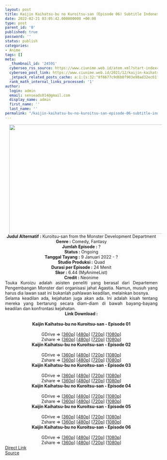 ```yaml
---
layout: post
title: Kaijin Kaihatsu-bu no Kuroitsu-san (Episode 06) Subtitle Indonesia
date: 2022-02-21 03:05:42.000000000 +00:00
type: post
parent_id: '0'
published: true
password: ''
status: publish
categories:
- Anime
tags: []
meta:
  _thumbnail_id: '24591'
  cyberseo_rss_source: https://www.ciunime.web.id/atom.xml?start-index=1
  cyberseo_post_link: https://www.ciunime.web.id/2021/12/kaijin-kaihatsu-bu-no-kuroitsu-san.html
  _jetpack_related_posts_cache: a:1:{s:32:"8f6677c9d6b0f903e98ad32ec61f8deb";a:2:{s:7:"expires";i:1657241866;s:7:"payload";a:3:{i:0;a:1:{s:2:"id";i:25070;}i:1;a:1:{s:2:"id";i:25291;}i:2;a:1:{s:2:"id";i:25172;}}}}
  rank_math_internal_links_processed: '1'
author:
  login: admin
  email: senseads014@gmail.com
  display_name: admin
  first_name: ''
  last_name: ''
permalink: "/kaijin-kaihatsu-bu-no-kuroitsu-san-episode-06-subtitle-indonesia/"
---
```

<div class="separator" style="clear: both; text-align: center;"><a href="https://blogger.googleusercontent.com/img/a/AVvXsEjTdQb4tZNieQ62DToXdSGX4tCJ8PwVKz0bNDwI2GE5E15_1PtwpI_8R3OCW2saTVJ5GzbKU4kBr5T_RbYXl9hrQovzdt4JRIkyHbY30NuixAlPI5Wg97WXDoai5Mid17J1Hslkprxrv7TihS0u-fpAS5czy5WW38NGTeE665GeQ8wZ7TuFIfa17ew7=s1280" style="margin-left: 1em; margin-right: 1em;"><img border="0" data-original-height="720" data-original-width="1280" height="360" src="{{ site.baseurl }}/assets/2022/02/AVvXsEjTdQb4tZNieQ62DToXdSGX4tCJ8PwVKz0bNDwI2GE5E15_1PtwpI_8R3OCW2saTVJ5GzbKU4kBr5T_RbYXl9hrQovzdt4JRIkyHbY30NuixAlPI5Wg97WXDoai5Mid17J1Hslkprxrv7TihS0u-fpAS5czy5WW38NGTeE665GeQ8wZ7TuFIfa17ew7=w640-h360" width="640" /></a></div>
<div class="separator" style="clear: both; text-align: center;"></div>
<div style="text-align: center;"><b>Judul</b><b><b> Alternatif</b> :</b>&nbsp;Kuroitsu-san from the Monster Development Department</div>
<div style="text-align: center;"><b><b>Genre :</b></b> Comedy, Fantasy</div>
<div style="text-align: center;"><b>Jumlah Episode :</b> ?<br /><b>Status :&nbsp;</b>Ongoing<br /><b>Tanggal Tayang :</b> 9 Januari 2022 - ?<br /><b>Studio Produksi :</b>&nbsp;Quad<br /><b>Durasi per Episode :</b> 24 Menit</div>
<div style="text-align: center;"><b>Skor :</b> 6.44 (MyAnimeList)</div>
<div style="text-align: center;"><b>Credit :</b>&nbsp;Neonime</div>
<div style="text-align: center;"></div>
<div style="text-align: justify;">
<div>Touka Kuroizu adalah asisten peneliti yang berasal dari Departemen Pengembangan Monster dari organisasi jahat Agastia. Namun, musuh yang harus dia lawan saat ini bukanlah pahlawan keadilan, melainkan bosnya.</div>
<div></div>
<div>Selama keadilan ada, kejahatan juga akan ada. Ini adalah kisah tentang mereka yang bertarung secara diam-diam di bawah bayang-bayang keadilan dan konfrontasi kejahatan.</div>
</div>
<div style="text-align: justify;"></div>
<div style="text-align: justify;"></div>
<div style="text-align: center;">
<div style="text-align: center;">
<div style="text-align: left;">
<div style="text-align: center;"><b>Link Download :</b></div>
<div style="text-align: center;"><b><br /></b></div>
<div style="text-align: center;"><span style="text-align: left;"><b>Kaijin Kaihatsu-bu no Kuroitsu-san&nbsp;</b></span><b>- Episode 01</b></div>
<div style="text-align: center;"><b><br /></b></div>
<div style="text-align: center;">GDrive =&gt; [<a href="https://www.mp4upload.com/iuviv98dnz6v" target="_blank" rel="noopener">360p</a>] [<a href="https://acefile.co/f/64796344/neonime_nona-kuroitsu-divispengembangan-monster-01-480p-zip" target="_blank" rel="noopener">480p</a>] [<a href="https://acefile.co/f/64796939/neonime_nona-kuroitsu-divispengembangan-monster-01-720p-zip" target="_blank" rel="noopener">720p</a>] [<a href="https://acefile.co/f/64797531/neonime_nona-kuroitsu-divispengembangan-monster-01-1080p-zip" target="_blank" rel="noopener">1080p</a>]</div>
<div style="text-align: center;">Zshare =&gt; [<a href="https://www5.zippyshare.com/v/UcIcMhoz/file.html" target="_blank" rel="noopener">360p</a>] [<a href="https://www73.zippyshare.com/v/gZC44hNc/file.html" target="_blank" rel="noopener">480p</a>] [<a href="https://www71.zippyshare.com/v/U6QQeGQW/file.html" target="_blank" rel="noopener">720p</a>] [<a href="https://www106.zippyshare.com/v/8oy6fw6P/file.html" target="_blank" rel="noopener">1080p</a>]</div>
<div style="text-align: center;"></div>
<div style="text-align: center;">
<div><span style="text-align: left;"><b>Kaijin Kaihatsu-bu no Kuroitsu-san&nbsp;</b></span><b>- Episode 02</b></div>
<div><b><br /></b></div>
<div>GDrive =&gt; [<a href="https://acefile.co/f/65421315/kkbnk-2-360p-samehadaku-care-mp4" target="_blank" rel="noopener">360p</a>] [<a href="https://acefile.co/f/65421323/kkbnk-2-480p-samehadaku-care-mp4" target="_blank" rel="noopener">480p</a>] [<a href="https://acefile.co/f/65421333/kkbnk-2-mp4hd-samehadaku-care-mp4" target="_blank" rel="noopener">720p</a>] [<a href="https://acefile.co/f/65422041/kkbnk-2-fullhd-samehadakuu-care-mp4" target="_blank" rel="noopener">1080p</a>]</div>
<div>Zshare =&gt; [<a href="https://www47.zippyshare.com/v/VvtakPIf/file.html" target="_blank" rel="noopener">360p</a>] [<a href="https://www110.zippyshare.com/v/70iJ7kPp/file.html" target="_blank" rel="noopener">480p</a>] [<a href="https://www29.zippyshare.com/v/ej2PMIkd/file.html" target="_blank" rel="noopener">720p</a>] [<a href="https://www3.zippyshare.com/v/85KocKpx/file.html" target="_blank" rel="noopener">1080p</a>]</div>
<div></div>
<div>
<div><span style="text-align: left;"><b>Kaijin Kaihatsu-bu no Kuroitsu-san&nbsp;</b></span><b>- Episode 03</b></div>
<div><b><br /></b></div>
<div>GDrive =&gt; [<a href="https://acefile.co/f/66640448/kkbnk-3-360p-samehadaku-care-mp4" target="_blank" rel="noopener">360p</a>] [<a href="https://acefile.co/f/66640459/kkbnk-3-480p-samehadaku-care-mp4" target="_blank" rel="noopener">480p</a>] [<a href="https://acefile.co/f/66640468/kkbnk-3-mp4hd-samehadaku-care-mp4" target="_blank" rel="noopener">720p</a>] [<a href="https://acefile.co/f/66641000/kkbnk-4-fullhd-samehadaku-care-mp4" target="_blank" rel="noopener">1080p</a>]</div>
<div>Zshare =&gt; [<a href="https://www57.zippyshare.com/v/8AVU5QCS/file.html" target="_blank" rel="noopener">360p</a>] [<a href="https://www57.zippyshare.com/v/9RaGa6r4/file.html" target="_blank" rel="noopener">480p</a>] [<a href="https://www57.zippyshare.com/v/3hqn2QFp/file.html" target="_blank" rel="noopener">720p</a>] [<a href="https://www71.zippyshare.com/v/Kwx0Tvpu/file.html" target="_blank" rel="noopener">1080p</a>]</div>
</div>
<div></div>
<div>
<div><span style="text-align: left;"><b>Kaijin Kaihatsu-bu no Kuroitsu-san&nbsp;</b></span><b>- Episode 04</b></div>
<div><b><br /></b></div>
<div>GDrive =&gt; [<a href="https://acefile.co/f/67317471/kkbnk-4-360p-samehadaku-care-mp4" target="_blank" rel="noopener">360p</a>] [<a href="https://acefile.co/f/67317485/kkbnk-4-480p-samehadaku-care-mp4" target="_blank" rel="noopener">480p</a>] [<a href="https://acefile.co/f/67317494/kkbnk-4-mp4hd-samehadaku-care-mp4" target="_blank" rel="noopener">720p</a>] [<a href="https://acefile.co/f/67317642/kkbnk-4-fullhd-samehadaku-care-mp4" target="_blank" rel="noopener">1080p</a>]</div>
<div>Zshare =&gt; [<a href="https://www120.zippyshare.com/v/kTSEArK3/file.html" target="_blank" rel="noopener">360p</a>] [<a href="https://www120.zippyshare.com/v/2YSg9lrD/file.html" target="_blank" rel="noopener">480p</a>] [<a href="https://www120.zippyshare.com/v/cgDrpyPM/file.html" target="_blank" rel="noopener">720p</a>] [<a href="https://www42.zippyshare.com/v/bg64ubZ0/file.html" target="_blank" rel="noopener">1080p</a>]</div>
</div>
<div></div>
<div>
<div><span style="text-align: left;"><b>Kaijin Kaihatsu-bu no Kuroitsu-san&nbsp;</b></span><b>- Episode 05</b></div>
<div><b><br /></b></div>
<div>GDrive =&gt; [<a href="https://acefile.co/f/67894614/kkbnk-5-360p-samehadaku-care-mp4" target="_blank" rel="noopener">360p</a>] [<a href="https://acefile.co/f/67894628/kkbnk-5-480p-samehadaku-care-mp4" target="_blank" rel="noopener">480p</a>] [<a href="https://acefile.co/f/67894645/kkbnk-5-mp4hd-samehadaku-care-mp4" target="_blank" rel="noopener">720p</a>] [<a href="https://acefile.co/f/67894641/kkbnk-5-fullhd-samehadaku-care-mp4" target="_blank" rel="noopener">1080p</a>]</div>
<div>Zshare =&gt; [<a href="https://www55.zippyshare.com/v/uM9J1RiX/file.html" target="_blank" rel="noopener">360p</a>] [<a href="https://www3.zippyshare.com/v/ZniLHODb/file.html" target="_blank" rel="noopener">480p</a>] [<a href="https://www3.zippyshare.com/v/xit3slhm/file.html" target="_blank" rel="noopener">720p</a>] [<a href="https://www3.zippyshare.com/v/cgzjOjYT/file.html" target="_blank" rel="noopener">1080p</a>]</div>
</div>
<div></div>
<div>
<div><span style="text-align: left;"><b>Kaijin Kaihatsu-bu no Kuroitsu-san&nbsp;</b></span><b>- Episode 06</b></div>
<div><b><br /></b></div>
<div>GDrive =&gt; [<a href="https://acefile.co/f/68527211/kkbnk-6-360p-samehadaku-care-mp4" target="_blank" rel="noopener">360p</a>] [<a href="https://acefile.co/f/68527219/kkbnk-6-480p-samehadaku-care-mp4" target="_blank" rel="noopener">480p</a>] [<a href="https://acefile.co/f/68527223/kkbnk-6-mp4hd-samehadaku-care-mp4" target="_blank" rel="noopener">720p</a>] [<a href="https://acefile.co/f/68527373/kkbnk-6-fullhd-samehadaku-care-mp4" target="_blank" rel="noopener">1080p</a>]</div>
<div>Zshare =&gt; [<a href="https://www53.zippyshare.com/v/2ZrRcIAT/file.html" target="_blank" rel="noopener">360p</a>] [<a href="https://www53.zippyshare.com/v/UogPFBc0/file.html" target="_blank" rel="noopener">480p</a>] [<a href="https://www53.zippyshare.com/v/rHUYo1Oy/file.html" target="_blank" rel="noopener">720p</a>] [<a href="https://www59.zippyshare.com/v/CK6YpbVw/file.html" target="_blank" rel="noopener">1080p</a>]</div>
</div>
</div>
</div>
</div>
</div>
<link rel="stylesheet" href="https://cdnjs.cloudflare.com/ajax/libs/font-awesome/4.7.0/css/font-awesome.min.css" />
<div class="divbtn"> <a href="https://handymansurrender.com/fihup8buzv?key=94550f7ce39444073321dde3b8782f97" class="btn"><i class="fa fa-download"></i> Direct Link</a> <br /><a href="https://www.ciunime.web.id/2021/12/kaijin-kaihatsu-bu-no-kuroitsu-san.html">Source</a> </div>
